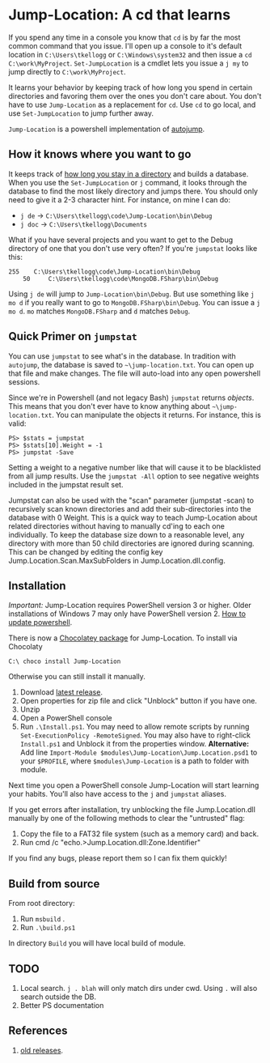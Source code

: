 Jump-Location: A cd that learns
=====================

If you spend any time in a console you know that `cd` is by far the most
common command that you issue. I'll open up a console to it's default location
in `C:\Users\tkellogg` or `C:\Windows\system32` and then issue a `cd C:\work\MyProject`. 
`Set-JumpLocation` is a cmdlet lets you issue a `j my` to jump 
directly to `C:\work\MyProject`. 

It learns your behavior by keeping track of how long you spend in certain
directories and favoring them over the ones you don't care about.  You don't 
have to use `Jump-Location` as a replacement for `cd`. Use `cd`	to go local, and 
use `Set-JumpLocation` to jump further away.

`Jump-Location` is a powershell implementation of [autojump][1].


How it knows where you want to go
---------------------------------

It keeps track of [how long you stay in a directory][2] and builds a database.
When you use the `Set-JumpLocation` or `j` command, it looks through the database
to find the most likely directory and jumps there. You should only need to
give it a 2-3 character hint. For instance, on mine I can do:

* `j de` -> `C:\Users\tkellogg\code\Jump-Location\bin\Debug`
* `j doc` -> `C:\Users\tkellogg\Documents`

What if you have several projects and you want to get to the Debug directory
of one that you don't use very often? If you're `jumpstat` looks like this:

    255    C:\Users\tkellogg\code\Jump-Location\bin\Debug
		50     C:\Users\tkellogg\code\MongoDB.FSharp\bin\Debug

Using `j de` will jump to `Jump-Location\bin\Debug`. But use something like
`j mo d` if you really want to go to `MongoDB.FSharp\bin\Debug`. You can 
issue a `j mo d`. `mo` matches `MongoDB.FSharp` and `d` matches `Debug`.


Quick Primer on `jumpstat`
--------------------------

You can use `jumpstat` to see what's in the database. In tradition with `autojump`,
the database is saved to `~\jump-location.txt`. You can open up that file and
make changes. The file will auto-load into any open powershell sessions.

Since we're in Powershell (and not legacy Bash) `jumpstat` returns _objects_. 
This means that you don't ever have to know anything about `~\jump-location.txt`.
You can manipulate the objects it returns. For instance, this is valid:

```
PS> $stats = jumpstat
PS> $stats[10].Weight = -1
PS> jumpstat -Save
```

Setting a weight to a negative number like that will cause it to be blacklisted
from all jump results. Use the `jumpstat -All` option to see negative weights
included in the jumpstat result set.

Jumpstat can also be used with the "scan" parameter (jumpstat -scan) to recursively
scan known directories and add their sub-directories into the database with 0
Weight. This is a quick way to teach Jump-Location about related directories
without having to manually cd'ing to each one individually. To keep the database
size down to a reasonable level, any directory with more than 50 child directories
are ignored during scanning. This can be changed by editing the config key
Jump.Location.Scan.MaxSubFolders in Jump.Location.dll.config.


Installation
------------

*Important:* Jump-Location requires PowerShell version 3 or higher. Older installations of Windows 7 may only have PowerShell version 2. [How to update powershell][7]. 

There is now a [Chocolatey package][6] for Jump-Location. To install via Chocolaty

```
C:\ choco install Jump-Location
```

Otherwise you can still install it manually.

1. Download [latest release][5].
2. Open properties for zip file and click "Unblock" button if you have one.
3. Unzip 
4. Open a PowerShell console
5. Run `.\Install.ps1`. You may need to allow remote scripts by running 
`Set-ExecutionPolicy -RemoteSigned`. You may also have to right-click `Install.ps1`
and Unblock it from the properties window. 
**Alternative:**
Add line `Import-Module $modules\Jump-Location\Jump.Location.psd1` to your `$PROFILE`,
where `$modules\Jump-Location` is a path to folder with module.

Next time you open a PowerShell console Jump-Location will start learning 
your habits. You'll also have access to the `j` and `jumpstat` aliases.

If you get errors after installation, try unblocking the file Jump.Location.dll manually by
one of the following methods to clear the "untrusted" flag:
1. Copy the file to a FAT32 file system (such as a memory card) and back.
2. Run cmd /c "echo.>Jump.Location.dll:Zone.Identifier"

If you find any bugs, please report them so I can fix them quickly!

Build from source
-----------------
From root directory:

1. Run `msbuild` .
2. Run `.\build.ps1`

In directory `Build` you will have local build of module.

TODO
----------
1. Local search. `j . blah` will only match dirs under cwd. Using `.` will also search outside the DB.
2. Better PS documentation

References
----------
1. [old releases][4].

 [1]: https://github.com/joelthelion/autojump
 [2]: http://stackoverflow.com/a/11813545/503826
 [3]: http://blogs.msdn.com/b/powershell/archive/2009/07/15/final-approved-verb-list-for-windows-powershell-2-0.aspx
 [4]: https://github.com/tkellogg/Jump-Location/downloads
 [5]: https://sourceforge.net/projects/jumplocation/files/latest/download
 [6]: https://chocolatey.org/packages/Jump-Location
 [7]: http://social.technet.microsoft.com/wiki/contents/articles/21016.how-to-install-windows-powershell-4-0.aspx
